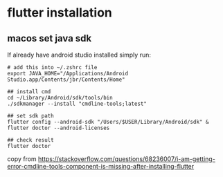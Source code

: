 # flutter installation

## macos set java sdk
If already have android studio installed simply run:
```shell
# add this into ~/.zshrc file
export JAVA_HOME="/Applications/Android Studio.app/Contents/jbr/Contents/Home"

## install cmd
cd ~/Library/Android/sdk/tools/bin
./sdkmanager --install "cmdline-tools;latest"

## set sdk path
flutter config --android-sdk "/Users/$USER/Library/Android/sdk" & flutter doctor --android-licenses

## check result
flutter doctor
```
copy from https://stackoverflow.com/questions/68236007/i-am-getting-error-cmdline-tools-component-is-missing-after-installing-flutter

